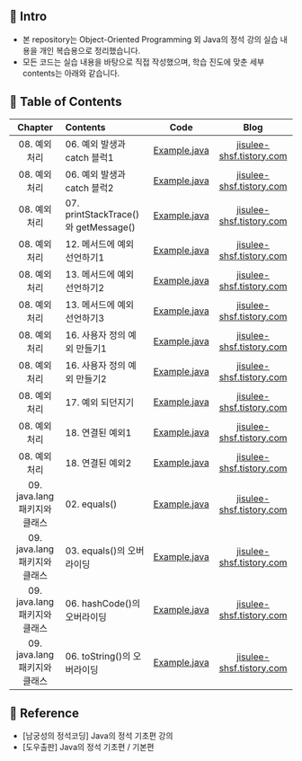 ####
## 📌 Intro
- 본 repository는 Object-Oriented Programming 외 Java의 정석 강의 실습 내용을 개인 복습용으로 정리했습니다.
- 모든 코드는 실습 내용을 바탕으로 직접 작성했으며, 학습 진도에 맞춘 세부 contents는 아래와 같습니다.
####
## 📌 Table of Contents
|Chapter|Contents|Code|Blog|
|:---:|:---|:---:|:---:|
|08. 예외 처리|06. 예외 발생과 catch 블럭1|[Example.java](./chap_08/_06_Example1.java)|[jisulee-shsf.tistory.com](https://jisulee-shsf.tistory.com/315)|
|08. 예외 처리|06. 예외 발생과 catch 블럭2|[Example.java](./chap_08/_06_Example2.java)|[jisulee-shsf.tistory.com](https://jisulee-shsf.tistory.com/315)|
|08. 예외 처리|07. printStackTrace()와 getMessage()|[Example.java](./chap_08/_07_Example.java)|[jisulee-shsf.tistory.com](https://jisulee-shsf.tistory.com/318)|
|08. 예외 처리|12. 메서드에 예외 선언하기1|[Example.java](./chap_08/_12_Example.java)|[jisulee-shsf.tistory.com](https://jisulee-shsf.tistory.com/320)|
|08. 예외 처리|13. 메서드에 예외 선언하기2|[Example.java](./chap_08/_13_Example1.java)|[jisulee-shsf.tistory.com](https://jisulee-shsf.tistory.com/325)|
|08. 예외 처리|13. 메서드에 예외 선언하기3|[Example.java](./chap_08/_13_Example2.java)|[jisulee-shsf.tistory.com](https://jisulee-shsf.tistory.com/325)|
|08. 예외 처리|16. 사용자 정의 예외 만들기1|[Example.java](./chap_08/_16_Example1.java)|[jisulee-shsf.tistory.com](https://jisulee-shsf.tistory.com/321)|
|08. 예외 처리|16. 사용자 정의 예외 만들기2|[Example.java](./chap_08/_16_Example2.java)|[jisulee-shsf.tistory.com](https://jisulee-shsf.tistory.com/321)|
|08. 예외 처리|17. 예외 되던지기|[Example.java](./chap_08/_17_Example.java)|[jisulee-shsf.tistory.com](https://jisulee-shsf.tistory.com/321)|
|08. 예외 처리|18. 연결된 예외1|[Example.java](./chap_08/_18_Example1.java)|[jisulee-shsf.tistory.com](https://jisulee-shsf.tistory.com/322)|
|08. 예외 처리|18. 연결된 예외2|[Example.java](./chap_08/_18_Example2.java)|[jisulee-shsf.tistory.com](https://jisulee-shsf.tistory.com/322)|
|09. java.lang 패키지와 클래스|02. equals()|[Example.java](./chap_09/_02_Example.java)|[jisulee-shsf.tistory.com](https://jisulee-shsf.tistory.com/327)|
|09. java.lang 패키지와 클래스|03. equals()의 오버라이딩|[Example.java](./chap_09/_03_Example.java)|[jisulee-shsf.tistory.com](https://jisulee-shsf.tistory.com/327)|
|09. java.lang 패키지와 클래스|06. hashCode()의 오버라이딩|[Example.java](./chap_09/_06_Example1.java)|[jisulee-shsf.tistory.com](https://jisulee-shsf.tistory.com/328)|
|09. java.lang 패키지와 클래스|06. toString()의 오버라이딩|[Example.java](./chap_09/_06_Example2.java)|[jisulee-shsf.tistory.com](https://jisulee-shsf.tistory.com/328)|
####
## 📌 Reference
- [남궁성의 정석코딩] Java의 정석 기초편 강의
- [도우출판] Java의 정석 기초편 / 기본편
####
